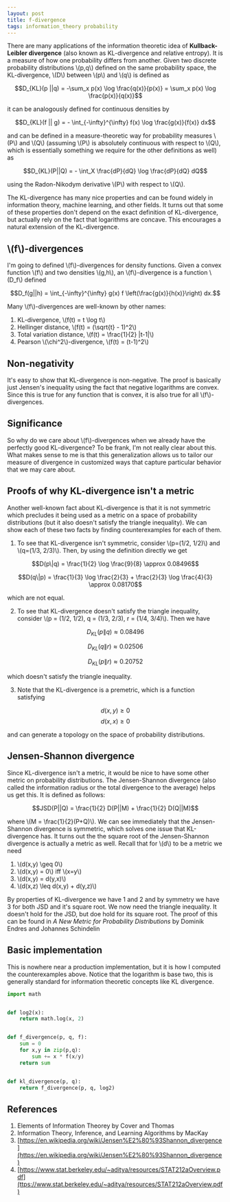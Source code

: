 ```yaml
---
layout: post
title: f-divergence
tags: information_theory probability
---
```


There are many applications of the information theoretic idea of **Kullback-Leibler divergence** (also known as KL-divergence and relative entropy). It is a measure of how one probability differs from another. Given two discrete probability distributions \\(p,q\\) defined on the same probability space, the KL-divergence, \\(D\\) between \\(p\\) and \\(q\\) is defined as

$$D_{KL}(p ||q) = -\sum_x p(x) \log \frac{q(x)}{p(x)} = \sum_x p(x) \log \frac{p(x)}{q(x)}$$

it can be analogously defined for continuous densities by

$$D_{KL}(f || g) = - \int_{-\infty}^{\infty} f(x) \log \frac{g(x)}{f(x)} dx$$

and can be defined in a measure-theoretic way for probability measures \\(P\\) and \\(Q\\) (assuming \\(P\\) is absolutely continuous with respect to \\(Q\\), which is essentially something we require for the other definitions as well) as

$$D_{KL}(P||Q) = - \int_X \frac{dP}{dQ} \log \frac{dP}{dQ} dQ$$

using the Radon-Nikodym derivative \\(P\\) with respect to \\(Q\\).

The KL-divergence has many nice properties and can be found widely in information theory, machine learning, and other fields. It turns out that some of these properties don't depend on the exact definition of KL-divergence, but actually rely on the fact that logarithms are concave. This encourages a natural extension of the KL-divergence.

## \\(f\\)-divergences

I'm going to defined \\(f\\)-divergences for density functions. Given a convex function \\(f\\) and two densities \\(g,h\\), an \\(f\\)-divergence is a function \\(D_f\\) defined

$$D_f(g||h) = \int_{-\infty}^{\infty} g(x) f \left(\frac{g(x)}{h(x)}\right) dx.$$

Many \\(f\\)-divergences are well-known by other names:

1. KL-divergence, \\(f(t) = t \log t\\)
2. Hellinger distance, \\(f(t) = (\sqrt{t} - 1)^2\\)
3. Total variation distance, \\(f(t) = \frac{1}{2} \|t-1\|\\)
4. Pearson \\(\chi^2\\)-divergence, \\(f(t) = (t-1)^2\\)

## Non-negativity

It's easy to show that KL-divergence is non-negative. The proof is basically just Jensen's inequality using the fact that negative logarithms are convex. Since this is true for any function that is convex, it is also true for all \\(f\\)-divergences.

## Significance

So why do we care about \\(f\\)-divergences when we already have the perfectly good KL-divergence? To be frank, I'm not really clear about this. What makes sense to me is that this generalization allows us to tailor our measure of divergence in customized ways that capture particular behavior that we may care about.

## Proofs of why KL-divergence isn't a metric

Another well-known fact about KL-divergence is that it is not symmetric which precludes it being used as a metric on a space of probability distributions (but it also doesn't satisfy the triangle inequality). We can show each of these two facts by finding counterexamples for each of them.

1. To see that KL-divergence isn't symmetric, consider \\(p=(1/2, 1/2)\\) and \\(q=(1/3, 2/3)\\). Then, by using the definition directly we get

$$D(p\|q) = \frac{1}{2} \log \frac{9}{8} \approx 0.08496$$

$$D(q\|p) = \frac{1}{3} \log \frac{2}{3} + \frac{2}{3} \log \frac{4}{3} \approx 0.08170$$

which are not equal.

2. To see that KL-divergence doesn't satisfy the triangle inequality, consider \\(p = (1/2, 1/2), q = (1/3, 2/3), r = (1/4, 3/4)\\). Then we have 

$$D_{KL}(p\|q) \approx 0.08496$$

$$D_{KL}(q\|r) \approx 0.02506$$

$$D_{KL}(p\|r) \approx 0.20752$$

which doesn't satisfy the triangle inequality.

3. Note that the KL-divergence is a premetric, which is a function satisfying

$$d(x,y) \geq 0$$
$$d(x,x) \geq 0$$

and can generate a topology on the space of probability distributions.

## Jensen-Shannon divergence

Since KL-divergence isn't a metric, it would be nice to have some other metric on probability distributions. The Jensen-Shannon divergence (also called the information radius or the total divergence to the average) helps us get this. It is defined as follows:

$$JSD(P||Q) = \frac{1}{2} D(P||M) + \frac{1}{2} D(Q||M)$$

where \\(M = \frac{1}{2}(P+Q)\\). We can see immediately that the Jensen-Shannon divergence is symmetric, which solves one issue that KL-divergence has. It turns out the the square root of the Jensen-Shannon divergence is actually a metric as well. Recall that for \\(d\\) to be a metric we need

1. \\(d(x,y) \geq 0\\)
2. \\(d(x,y) = 0\\) iff \\(x=y\\)
3. \\(d(x,y) = d(y,x)\\)
4. \\(d(x,z)  \leq d(x,y) + d(y,z)\\)

By properties of KL-divergence we have 1 and 2 and by symmetry we have 3 for both JSD and it's square root. We now need the triangle inequality. It doesn't hold for the JSD, but doe hold for its square root. The proof of this can be found in *A New Metric for Probability Distributions* by Dominik Endres and Johannes Schindelin

## Basic implementation

This is nowhere near a production implementation, but it is how I computed the counterexamples above. Notice that the logarithm is base two, this is generally standard for information theoretic concepts like KL divergence.

```python
import math


def log2(x):
    return math.log(x, 2)


def f_divergence(p, q, f):
    sum = 0
    for x,y in zip(p,q):
        sum += x * f(x/y)
    return sum


def kl_divergence(p, q):
    return f_divergence(p, q, log2)
```


## References

1. Elements of Information Theorey by Cover and Thomas
2. Information Theory, Inference, and Learning Algorithms by MacKay
3. [https://en.wikipedia.org/wiki/Jensen%E2%80%93Shannon_divergence](https://en.wikipedia.org/wiki/Jensen%E2%80%93Shannon_divergence)
4. [https://www.stat.berkeley.edu/~aditya/resources/STAT212aOverview.pdf](ttps://www.stat.berkeley.edu/~aditya/resources/STAT212aOverview.pdf)






